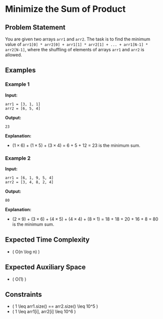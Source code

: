 # Minimize the Sum of Product

## Problem Statement

You are given two arrays `arr1` and `arr2`. The task is to find the minimum value of `arr1[0] * arr2[0] + arr1[1] * arr2[1] + ... + arr1[N-1] * arr2[N-1]`, where the shuffling of elements of arrays `arr1` and `arr2` is allowed.

## Examples

### Example 1

**Input:**

```text
arr1 = [3, 1, 1] 
arr2 = [6, 5, 4]
```

**Output:**

```text
23
```

**Explanation:**

- ($1\times6$) + ($1\times5$) + ($3\times4$) = 6 + 5 + 12 = 23 is the minimum sum.

### Example 2

**Input:**

```text
arr1 = [6, 1, 9, 5, 4] 
arr2 = [3, 4, 8, 2, 4]
```

**Output:**

```text
80
```

**Explanation:**

- ($2\times9$) + ($3\times6$) + ($4\times5$) + ($4\times4$) + ($8\times1$) = 18 + 18 + 20 + 16 + 8 = 80 is the minimum sum.

## Expected Time Complexity

- \( O(n \log n) \)

## Expected Auxiliary Space

- \( O(1) \)

## Constraints

- \( 1 \leq arr1.size() == arr2.size() \leq 10^5 \)
- \( 1 \leq arr1[i], arr2[i] \leq 10^6 \)
